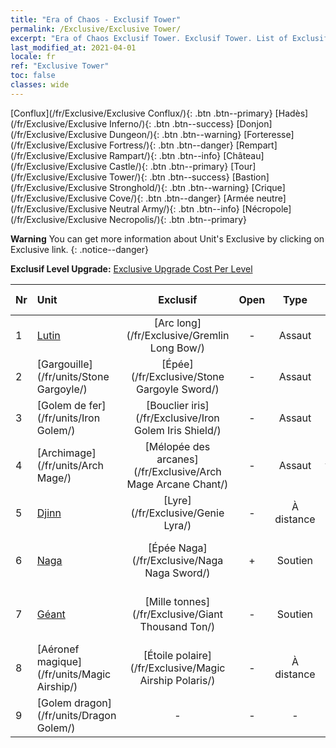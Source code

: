 ```yaml
---
title: "Era of Chaos - Exclusif Tower"
permalink: /Exclusive/Exclusive Tower/
excerpt: "Era of Chaos Exclusif Tower. Exclusif Tower. List of Exclusif Tower in Era of Chaos"
last_modified_at: 2021-04-01
locale: fr
ref: "Exclusive Tower"
toc: false
classes: wide
---
```

 [Conflux](/fr/Exclusive/Exclusive Conflux/){: .btn .btn--primary} [Hadès](/fr/Exclusive/Exclusive Inferno/){: .btn .btn--success} [Donjon](/fr/Exclusive/Exclusive Dungeon/){: .btn .btn--warning} [Forteresse](/fr/Exclusive/Exclusive Fortress/){: .btn .btn--danger} [Rempart](/fr/Exclusive/Exclusive Rampart/){: .btn .btn--info} [Château](/fr/Exclusive/Exclusive Castle/){: .btn .btn--primary} [Tour](/fr/Exclusive/Exclusive Tower/){: .btn .btn--success} [Bastion](/fr/Exclusive/Exclusive Stronghold/){: .btn .btn--warning} [Crique](/fr/Exclusive/Exclusive Cove/){: .btn .btn--danger} [Armée neutre](/fr/Exclusive/Exclusive Neutral Army/){: .btn .btn--info} [Nécropole](/fr/Exclusive/Exclusive Necropolis/){: .btn .btn--primary} 

**Warning** You can get more information about Unit's Exclusive by clicking on Exclusive link. 
{: .notice--danger}

 **Exclusif Level Upgrade:** [Exclusive Upgrade Cost Per Level](/Exclusive/ExclusiveUpgradeCostPerLevel/)

  | Nr |         Unit        | Exclusif | Open  |    Type   |  Item to Rank UP      |  Skin   |
  |:---|:--------------------|:-------------:|:-----:|:---------:|:---------------------:|:-------:|
  | 1  | [Lutin](/fr/units/Gremlin/) | [Arc long](/fr/Exclusive/Gremlin Long Bow/) | - | Assaut | [Jeton Arc long](/fr/Items/con_914/) | - |
  | 2  | [Gargouille](/fr/units/Stone Gargoyle/) | [Épée](/fr/Exclusive/Stone Gargoyle Sword/) | - | Assaut | [Jeton Épée](/fr/Items/con_912/) | - |
  | 3  | [Golem de fer](/fr/units/Iron Golem/) | [Bouclier iris](/fr/Exclusive/Iron Golem Iris Shield/) | - | Assaut | [Jeton Bouclier iris](/fr/Items/con_913/) | - |
  | 4  | [Archimage](/fr/units/Arch Mage/) | [Mélopée des arcanes](/fr/Exclusive/Arch Mage Arcane Chant/) | - | Assaut | [Jeton Mélopée des arcanes](/fr/Items/con_915/) | - |
  | 5  | [Djinn](/fr/units/Genie/) | [Lyre](/fr/Exclusive/Genie Lyra/) | - | À distance | [Jeton Lyre](/fr/Items/con_986/) | [Skin spécial Lyre](/fr/Items/con_654/) |
  | 6  | [Naga](/fr/units/Naga/) | [Épée Naga](/fr/Exclusive/Naga Naga Sword/) | + | Soutien | [Jeton Épée Naga](/fr/Items/con_987/) | [Peau spéciale Épée Naga](/fr/Items/con_655/) |
  | 7  | [Géant](/fr/units/Giant/) | [Mille tonnes](/fr/Exclusive/Giant Thousand Ton/) | - | Soutien | [Jeton Mille tonnes](/fr/Items/con_988/) | [Skin spécial Mille tonnes](/fr/Items/con_656/) |
  | 8  | [Aéronef magique](/fr/units/Magic Airship/) | [Étoile polaire](/fr/Exclusive/Magic Airship Polaris/) | - | À distance | [Jeton Étoile polaire](/fr/Items/con_989/) | [Skin spécial Étoile polaire](/fr/Items/con_657/) |
  | 9  | [Golem dragon](/fr/units/Dragon Golem/) | - | - | - | none | none |
